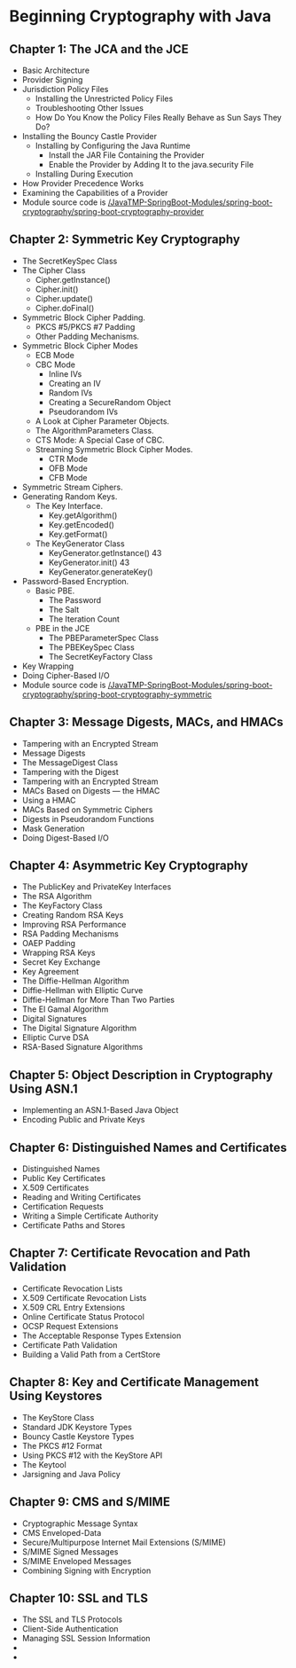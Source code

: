 # Beginning Cryptography with Java

## Chapter 1: The JCA and the JCE
- Basic Architecture
- Provider Signing
- Jurisdiction Policy Files
    - Installing the Unrestricted Policy Files
    - Troubleshooting Other Issues
    - How Do You Know the Policy Files Really Behave as Sun Says They Do?
- Installing the Bouncy Castle Provider
    - Installing by Configuring the Java Runtime
        - Install the JAR File Containing the Provider
        - Enable the Provider by Adding It to the java.security File
    - Installing During Execution
- How Provider Precedence Works
- Examining the Capabilities of a Provider
- Module source code is [/JavaTMP-SpringBoot-Modules/spring-boot-cryptography/spring-boot-cryptography-provider](/JavaTMP-SpringBoot-Modules/spring-boot-cryptography/spring-boot-cryptography-provider)

## Chapter 2: Symmetric Key Cryptography
- The SecretKeySpec Class
- The Cipher Class 
    - Cipher.getInstance()
    - Cipher.init() 
    - Cipher.update()
    - Cipher.doFinal()
- Symmetric Block Cipher Padding.
    - PKCS #5/PKCS #7 Padding
    - Other Padding Mechanisms.
- Symmetric Block Cipher Modes
    - ECB Mode
    - CBC Mode
        - Inline IVs
        - Creating an IV
        - Random IVs
        - Creating a SecureRandom Object
        - Pseudorandom IVs
    - A Look at Cipher Parameter Objects.
    - The AlgorithmParameters Class.
    - CTS Mode: A Special Case of CBC.
    - Streaming Symmetric Block Cipher Modes.
        - CTR Mode
        - OFB Mode
        - CFB Mode
- Symmetric Stream Ciphers.
- Generating Random Keys.
    - The Key Interface.
        - Key.getAlgorithm()
        - Key.getEncoded()
        - Key.getFormat()
    - The KeyGenerator Class
        - KeyGenerator.getInstance() 43
        - KeyGenerator.init() 43
        - KeyGenerator.generateKey()  
- Password-Based Encryption.
    - Basic PBE.
        - The Password
        - The Salt
        - The Iteration Count
    - PBE in the JCE
        - The PBEParameterSpec Class
        - The PBEKeySpec Class
        - The SecretKeyFactory Class
- Key Wrapping
- Doing Cipher-Based I/O
- Module source code is [/JavaTMP-SpringBoot-Modules/spring-boot-cryptography/spring-boot-cryptography-symmetric](/JavaTMP-SpringBoot-Modules/spring-boot-cryptography/spring-boot-cryptography-symmetric)

## Chapter 3: Message Digests, MACs, and HMACs 
- Tampering with an Encrypted Stream
- Message Digests
- The MessageDigest Class
- Tampering with the Digest
- Tampering with an Encrypted Stream
- MACs Based on Digests — the HMAC
- Using a HMAC
- MACs Based on Symmetric Ciphers
- Digests in Pseudorandom Functions
- Mask Generation
- Doing Digest-Based I/O

## Chapter 4: Asymmetric Key Cryptography
- The PublicKey and PrivateKey Interfaces
- The RSA Algorithm
- The KeyFactory Class
- Creating Random RSA Keys
- Improving RSA Performance
- RSA Padding Mechanisms
- OAEP Padding
- Wrapping RSA Keys
- Secret Key Exchange
- Key Agreement
- The Diffie-Hellman Algorithm
- Diffie-Hellman with Elliptic Curve
- Diffie-Hellman for More Than Two Parties
- The El Gamal Algorithm
- Digital Signatures
- The Digital Signature Algorithm
- Elliptic Curve DSA
- RSA-Based Signature Algorithms

## Chapter 5: Object Description in Cryptography Using ASN.1
- Implementing an ASN.1-Based Java Object
- Encoding Public and Private Keys

## Chapter 6: Distinguished Names and Certificates
- Distinguished Names
- Public Key Certificates
- X.509 Certificates
- Reading and Writing Certificates
- Certification Requests
- Writing a Simple Certificate Authority
- Certificate Paths and Stores

## Chapter 7: Certificate Revocation and Path Validation
- Certificate Revocation Lists
- X.509 Certificate Revocation Lists
- X.509 CRL Entry Extensions
- Online Certificate Status Protocol
- OCSP Request Extensions
- The Acceptable Response Types Extension
- Certificate Path Validation
- Building a Valid Path from a CertStore

## Chapter 8: Key and Certificate Management Using Keystores
- The KeyStore Class
- Standard JDK Keystore Types
- Bouncy Castle Keystore Types
- The PKCS #12 Format
- Using PKCS #12 with the KeyStore API
- The Keytool
- Jarsigning and Java Policy

## Chapter 9: CMS and S/MIME
- Cryptographic Message Syntax
- CMS Enveloped-Data
- Secure/Multipurpose Internet Mail Extensions (S/MIME)
- S/MIME Signed Messages
- S/MIME Enveloped Messages
- Combining Signing with Encryption

## Chapter 10: SSL and TLS
- The SSL and TLS Protocols
- Client-Side Authentication
- Managing SSL Session Information
- 
- 

## 











